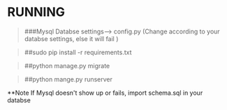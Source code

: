 



RUNNING
====================================
>###Mysql Databse settings--> config.py (Change according to your databse settings, else it will fail )

>##sudo pip install -r requirements.txt

>##python manage.py migrate


>##python mange.py runserver

**Note If Mysql doesn't show up or fails, import schema.sql in your databse

